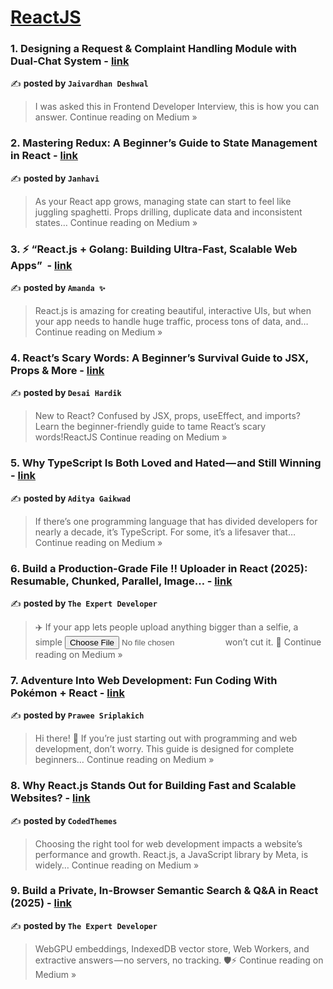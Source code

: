
<h1><a href=https://medium.com/tag/reactjs/recommended target="_blank" rel="noopener noreferrer">ReactJS</a></h1>
<h3>1. Designing a Request & Complaint Handling Module with  Dual-Chat System - <a href="https://medium.com/@deshwaljaivardhan/designing-a-request-complaint-handling-module-with-dual-chat-system-f84a269203f4?source=rss------reactjs-5" target="_blank" rel="noopener noreferrer">link</a></h3>

✍️ **posted by `Jaivardhan Deshwal`**

<blockquote>I was asked this in Frontend Developer Interview, this is how you can answer.
Continue reading on Medium »</blockquote>

<h3>2. Mastering Redux: A Beginner’s Guide to State Management in React - <a href="https://medium.com/@janhaviiiii/mastering-redux-a-beginners-guide-to-state-management-in-react-5ec62fd2e4b8?source=rss------reactjs-5" target="_blank" rel="noopener noreferrer">link</a></h3>

✍️ **posted by `Janhavi`**

<blockquote>As your React app grows, managing state can start to feel like juggling spaghetti. Props drilling, duplicate data and inconsistent states…
Continue reading on Medium »</blockquote>

<h3>3. ⚡ “React.js + Golang: Building Ultra-Fast, Scalable Web Apps” ️ - <a href="https://medium.com/@Amanda10/react-js-golang-building-ultra-fast-scalable-web-apps-%EF%B8%8F-ce8a676cb9a2?source=rss------reactjs-5" target="_blank" rel="noopener noreferrer">link</a></h3>

✍️ **posted by `Amanda ✨`**

<blockquote>React.js is amazing for creating beautiful, interactive UIs, but when your app needs to handle huge traffic, process tons of data, and…
Continue reading on Medium »</blockquote>

<h3>4. React’s Scary Words: A Beginner’s Survival Guide to JSX, Props & More - <a href="https://medium.com/@dhardik1430/reacts-scary-words-a-beginner-s-survival-guide-to-jsx-props-more-babb64968e3b?source=rss------reactjs-5" target="_blank" rel="noopener noreferrer">link</a></h3>

✍️ **posted by `Desai Hardik`**

<blockquote>New to React? Confused by JSX, props, useEffect, and imports? Learn the beginner-friendly guide to tame React’s scary words!ReactJS
Continue reading on Medium »</blockquote>

<h3>5. Why TypeScript Is Both Loved and Hated — and Still Winning  - <a href="https://medium.com/@gaikwadaditya/why-typescript-is-both-loved-and-hated-and-still-winning-c84db2471b49?source=rss------reactjs-5" target="_blank" rel="noopener noreferrer">link</a></h3>

✍️ **posted by `Aditya Gaikwad`**

<blockquote>If there’s one programming language that has divided developers for nearly a decade, it’s TypeScript. For some, it’s a lifesaver that…
Continue reading on Medium »</blockquote>

<h3>6.  Build a Production-Grade File ‼️ Uploader in React (2025): Resumable, Chunked, Parallel, Image… - <a href="https://the-expert-developer.medium.com/build-a-production-grade-file-%EF%B8%8F-uploader-in-react-2025-resumable-chunked-parallel-image-0a57bb462f91?source=rss------reactjs-5" target="_blank" rel="noopener noreferrer">link</a></h3>

✍️ **posted by `The Expert Developer`**

<blockquote>✈️ If your app lets people upload anything bigger than a selfie, a simple <input type="file"> won’t cut it. 🚁
Continue reading on Medium »</blockquote>

<h3>7. Adventure Into Web Development: Fun Coding With Pokémon + React - <a href="https://medium.com/@prawsfcc/adventure-into-web-development-fun-coding-with-pok%C3%A9mon-react-8bd4c8025809?source=rss------reactjs-5" target="_blank" rel="noopener noreferrer">link</a></h3>

✍️ **posted by `Prawee Sriplakich`**

<blockquote>Hi there! 👋 If you’re just starting out with programming and web development, don’t worry. This guide is designed for complete beginners…
Continue reading on Medium »</blockquote>

<h3>8. Why React.js Stands Out for Building Fast and Scalable Websites? - <a href="https://codedthemes.medium.com/why-react-js-stands-out-for-building-fast-and-scalable-websites-45c45312cdaf?source=rss------reactjs-5" target="_blank" rel="noopener noreferrer">link</a></h3>

✍️ **posted by `CodedThemes`**

<blockquote>Choosing the right tool for web development impacts a website’s performance and growth. React.js, a JavaScript library by Meta, is widely…
Continue reading on Medium »</blockquote>

<h3>9.  Build a Private, In-Browser  Semantic Search & Q&A in React (2025)  - <a href="https://the-expert-developer.medium.com/build-a-private-in-browser-semantic-search-q-a-in-react-2025-c50f19a012e7?source=rss------reactjs-5" target="_blank" rel="noopener noreferrer">link</a></h3>

✍️ **posted by `The Expert Developer`**

<blockquote>WebGPU embeddings, IndexedDB vector store, Web Workers, and extractive answers — no servers, no tracking. 🛡️⚡️
Continue reading on Medium »</blockquote>

